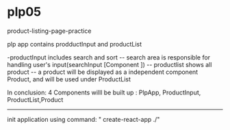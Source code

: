 # plp05
 product-listing-page-practice

 plp app contains prodductInput and productList 

 -productInput includes search and sort 
 -- search area is responsible for handling user's input(searchInput [Component ])
-- productlist shows all product 
 -- a product will be displayed as a independent component Product, and will be used under ProductList

 In conclusion: 4 Components willl be built up : PlpApp, ProductInput, ProductList,Product

 -----------------------------
 init application using command: 
 " create-react-app ./"